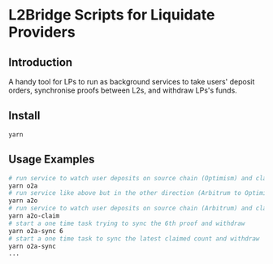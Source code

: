 # L2Bridge Scripts for Liquidate Providers

## Introduction
A handy tool for LPs to run as background services to take users' deposit orders, synchronise proofs between L2s, and withdraw LPs's funds.

## Install
```
yarn
```

## Usage Examples
```sh
# run service to watch user deposits on source chain (Optimism) and claim, sync proofs, as well as withdraw funds on target chain (Arbitrum) as soon as sync finishes.
yarn o2a
# run service like above but in the other direction (Arbitrum to Optimism)
yarn a2o
# run service to watch user deposits on source chain (Arbitrum) and claim on target chain (Optimism); no sync and withdraw.
yarn a2o-claim
# start a one time task trying to sync the 6th proof and withdraw
yarn o2a-sync 6
# start a one time task to sync the latest claimed count and withdraw
yarn o2a-sync
...

